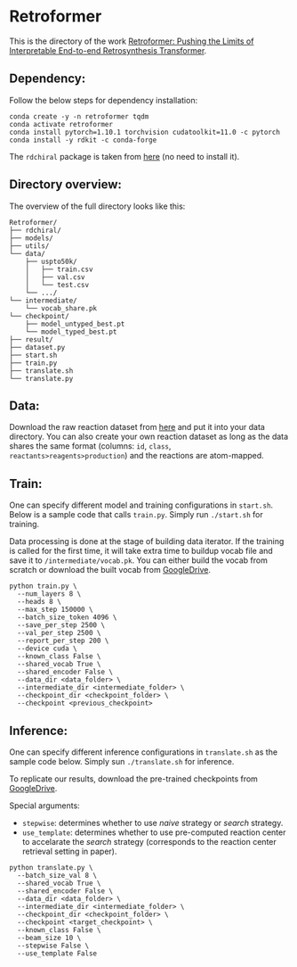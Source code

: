 # Retroformer
This is the directory of the work [Retroformer: Pushing the Limits of Interpretable End-to-end Retrosynthesis Transformer](https://arxiv.org/abs/2201.12475).



## Dependency:
Follow the below steps for dependency installation:
```
conda create -y -n retroformer tqdm
conda activate retroformer
conda install pytorch=1.10.1 torchvision cudatoolkit=11.0 -c pytorch
conda install -y rdkit -c conda-forge
```
The `rdchiral` package is taken from [here](https://github.com/connorcoley/rdchiral) (no need to install it).

## Directory overview:
The overview of the full directory looks like this:
```
Retroformer/
├── rdchiral/
├── models/
├── utils/
└── data/
    ├── uspto50k/
    │   ├── train.csv
    │   ├── val.csv
    │   └── test.csv
    └── .../
└── intermediate/
    └── vocab_share.pk
└── checkpoint/
    ├── model_untyped_best.pt
    └── model_typed_best.pt   
├── result/
├── dataset.py
├── start.sh
├── train.py
├── translate.sh
└── translate.py     
```

## Data:
Download the raw reaction dataset from [here](https://github.com/Hanjun-Dai/GLN) and put it into your data directory. You can also create your own reaction dataset as long as the data shares the same format (columns: `id`, `class`, `reactants>reagents>production`) and the reactions are atom-mapped. 

## Train:
One can specify different model and training configurations in `start.sh`. Below is a sample code that calls `train.py`. Simply run `./start.sh` for training.

Data processing is done at the stage of building data iterator. If the training is called for the first time, it will take extra time to buildup vocab file and save it to `/intermediate/vocab.pk`. You can either build the vocab from scratch or download the built vocab from [GoogleDrive](https://drive.google.com/drive/folders/1kiar6EhTInHBJpZLhPbrQ6dMcUuTfN39?usp=sharing).


```
python train.py \
  --num_layers 8 \
  --heads 8 \
  --max_step 150000 \
  --batch_size_token 4096 \
  --save_per_step 2500 \
  --val_per_step 2500 \
  --report_per_step 200 \
  --device cuda \
  --known_class False \
  --shared_vocab True \
  --shared_encoder False \
  --data_dir <data_folder> \
  --intermediate_dir <intermediate_folder> \
  --checkpoint_dir <checkpoint_folder> \
  --checkpoint <previous_checkpoint> 
```

## Inference:
One can specify different inference configurations in `translate.sh` as the sample code below. Simply sun `./translate.sh` for inference. 

To replicate our results, download the pre-trained checkpoints from [GoogleDrive](https://drive.google.com/drive/folders/1kiar6EhTInHBJpZLhPbrQ6dMcUuTfN39?usp=sharing).

Special arguments:
- `stepwise`: determines whether to use _naive_ strategy or _search_ strategy.
- `use_template`: determines whether to use pre-computed reaction center to accelarate the _search_ strategy (corresponds to the reaction center retrieval setting in paper).  

```
python translate.py \
  --batch_size_val 8 \
  --shared_vocab True \
  --shared_encoder False \
  --data_dir <data_folder> \
  --intermediate_dir <intermediate_folder> \
  --checkpoint_dir <checkpoint_folder> \
  --checkpoint <target_checkpoint> \
  --known_class False \
  --beam_size 10 \
  --stepwise False \
  --use_template False
```
